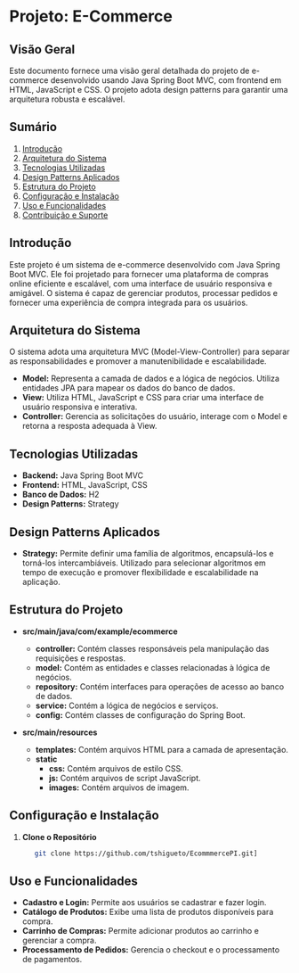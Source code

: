 # Projeto: E-Commerce

## Visão Geral

Este documento fornece uma visão geral detalhada do projeto de e-commerce desenvolvido usando Java Spring Boot MVC, com frontend em HTML, JavaScript e CSS. O projeto adota design patterns para garantir uma arquitetura robusta e escalável.

## Sumário

1. [Introdução](#introdução)
2. [Arquitetura do Sistema](#arquitetura-do-sistema)
3. [Tecnologias Utilizadas](#tecnologias-utilizadas)
4. [Design Patterns Aplicados](#design-patterns-aplicados)
5. [Estrutura do Projeto](#estrutura-do-projeto)
6. [Configuração e Instalação](#configuração-e-instalação)
7. [Uso e Funcionalidades](#uso-e-funcionalidades)
8. [Contribuição e Suporte](#contribuição-e-suporte)

## Introdução

Este projeto é um sistema de e-commerce desenvolvido com Java Spring Boot MVC. Ele foi projetado para fornecer uma plataforma de compras online eficiente e escalável, com uma interface de usuário responsiva e amigável. O sistema é capaz de gerenciar produtos, processar pedidos e fornecer uma experiência de compra integrada para os usuários.

## Arquitetura do Sistema

O sistema adota uma arquitetura MVC (Model-View-Controller) para separar as responsabilidades e promover a manutenibilidade e escalabilidade.

- **Model:** Representa a camada de dados e a lógica de negócios. Utiliza entidades JPA para mapear os dados do banco de dados.
- **View:** Utiliza HTML, JavaScript e CSS para criar uma interface de usuário responsiva e interativa.
- **Controller:** Gerencia as solicitações do usuário, interage com o Model e retorna a resposta adequada à View.

## Tecnologias Utilizadas

- **Backend:** Java Spring Boot MVC
- **Frontend:** HTML, JavaScript, CSS
- **Banco de Dados:** H2
- **Design Patterns:** Strategy

## Design Patterns Aplicados

- **Strategy:** Permite definir uma família de algoritmos, encapsulá-los e torná-los intercambiáveis. Utilizado para selecionar algoritmos em tempo de execução e promover flexibilidade e escalabilidade na aplicação.

## Estrutura do Projeto

- **src/main/java/com/example/ecommerce**
  - **controller:** Contém classes responsáveis pela manipulação das requisições e respostas.
  - **model:** Contém as entidades e classes relacionadas à lógica de negócios.
  - **repository:** Contém interfaces para operações de acesso ao banco de dados.
  - **service:** Contém a lógica de negócios e serviços.
  - **config:** Contém classes de configuração do Spring Boot.

- **src/main/resources**
  - **templates:** Contém arquivos HTML para a camada de apresentação.
  - **static**
    - **css:** Contém arquivos de estilo CSS.
    - **js:** Contém arquivos de script JavaScript.
    - **images:** Contém arquivos de imagem.

## Configuração e Instalação

1. **Clone o Repositório**
   ```bash
      git clone https://github.com/tshigueto/EcommmercePI.git]


## Uso e Funcionalidades

- **Cadastro e Login:** Permite aos usuários se cadastrar e fazer login.
- **Catálogo de Produtos:** Exibe uma lista de produtos disponíveis para compra.
- **Carrinho de Compras:** Permite adicionar produtos ao carrinho e gerenciar a compra.
- **Processamento de Pedidos:** Gerencia o checkout e o processamento de pagamentos.
